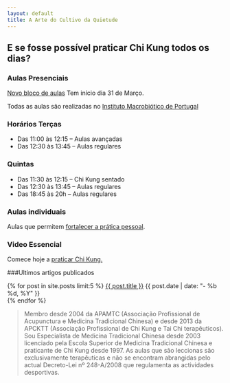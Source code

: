 ```yaml
---
layout: default 
title: A Arte do Cultivo da Quietude
---
```

## E se fosse possível praticar Chi Kung todos os dias?

### Aulas Presenciais

[Novo bloco de aulas](imunidade.html) Tem início dia 31 de Março. 

Todas as aulas são realizadas no [Instituto Macrobiótico de Portugal](http://institutomacrobiotico.com)

### Horários Terças

+ Das 11:00 às 12:15 – Aulas avançadas
+ Das 12:30 às 13:45 – Aulas regulares

### Quintas

- Das 11:30 às 12:15 – Chi Kung sentado
- Das 12:30 às 13:45 – Aulas regulares
- Das 18:45 às 20h – Aulas regulares

### Aulas individuais

Aulas que permitem [fortalecer a prática pessoal](/aulas-individuais.html).

### Video Essencial

Comece hoje a [praticar Chi Kung.](http://lourencoazevedo.com/video.html)

###Ultimos artigos publicados

<div class="hfeed">
    <article class="hentry entry">
        <p>{% for post in site.posts limit:5 %}
            <a href="{{ post.url }}">{{ post.title }}</a>
            <time datetime="{{ post.date | xmlschema }}">{{ post.date | date: "- %b %d, %Y" }}</time> 
          <br>
          {% endfor %}
         </p>
     </article>
 </div>

>Membro desde 2004 da APAMTC (Associação Profissional de Acupunctura e Medicina Tradicional Chinesa) e desde 2013 da APCKTT (Associação Profissional de Chi Kung e Tai Chi terapêuticos). Sou Especialista de Medicina Tradicional Chinesa desde 2003 licenciado pela Escola Superior de Medicina Tradicional Chinesa e praticante de Chi Kung desde 1997. As aulas que são leccionas são exclusivamente terapêuticas e não se encontram abrangidas pelo actual Decreto-Lei nº 248-A/2008 que regulamenta as actividades desportivas.
